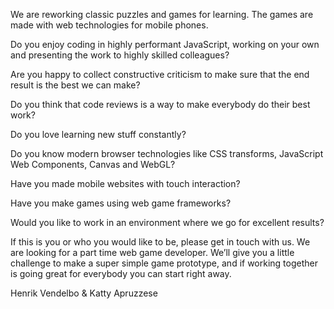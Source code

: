 We are reworking classic puzzles and games for learning. The games are made with web technologies for mobile phones.

Do you enjoy coding in highly performant JavaScript, working on your own and presenting the work to highly skilled colleagues?

Are you happy to collect constructive criticism to make sure that the end result is the best we can make?

Do you think that code reviews is a way to make everybody do their best work?

Do you love learning new stuff constantly?

Do you know modern browser technologies like CSS transforms, JavaScript Web Components, Canvas and WebGL?

Have you made mobile websites with touch interaction?

Have you make games using web game frameworks?

Would you like to work in an environment where we go for excellent results?

If this is you or who you would like to be, please get in touch with us. We are looking for a part time web game developer. We’ll give you a little challenge to make a super simple game prototype, and if working together is going great for everybody you can start right away.

Henrik Vendelbo & Katty Apruzzese
